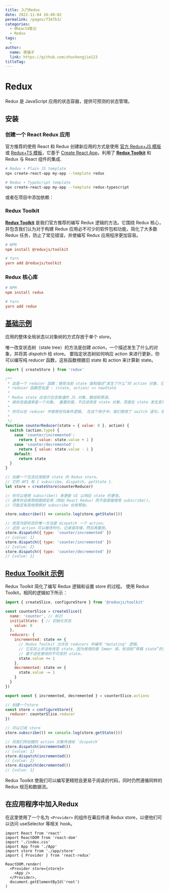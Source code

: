 ```yaml
---
title: 入门Redux
date: 2022-11-04 16:40:02
permalink: /pages/f347b3/
categories:
  - 《React》笔记
  - Redux
tags:
  - 
author: 
  name: 夜猫子
  link: https://github.com/zhushengjie123
titleTag: 
---
```

# Redux

Redux 是 JavaScript 应用的状态容器，提供可预测的状态管理。

## 安装

### 创建一个 React Redux 应用

官方推荐的使用 React 和 Redux 创建新应用的方式是使用 [官方 Redux+JS 模版](https://github.com/reduxjs/cra-template-redux)或 [Redux+TS 模板](https://github.com/reduxjs/cra-template-redux-typescript)，它基于 [Create React App](https://github.com/facebook/create-react-app)，利用了 **[Redux Toolkit](https://redux-toolkit.js.org/)** 和 Redux 与 React 组件的集成.

```bash
# Redux + Plain JS template
npx create-react-app my-app --template redux

# Redux + TypeScript template
npx create-react-app my-app --template redux-typescript
```

或者在项目中添加依赖：

### Redux Toolkit

[**Redux Toolkit**](https://redux-toolkit.js.org/) 是我们官方推荐的编写 Redux 逻辑的方法。它围绕 Redux 核心，并包含我们认为对于构建 Redux 应用必不可少的软件包和功能，简化了大多数 Redux 任务，防止了常见错误，并使编写 Redux 应用程序更加容易。

```ini
# NPM
npm install @reduxjs/toolkit

# Yarn
yarn add @reduxjs/toolkit
```

### Redux 核心库

```ini
# NPM
npm install redux

# Yarn
yarn add redux
```

## [基础示例](https://cn.redux.js.org/introduction/getting-started#基础示例)

应用的整体全局状态以对象树的方式存放于单个 *store*。 

唯一改变状态树（state tree）的方法是创建 *action*，一个描述发生了什么的对象，并将其 *dispatch* 给 store。 要指定状态树如何响应 action 来进行更新，你可以编写纯 *reducer* 函数，这些函数根据旧 state 和 action 来计算新 state。

```js
import { createStore } from 'redux'

/**
 * 这是一个 reducer 函数：接受当前 state 值和描述“发生了什么”的 action 对象，它返回一个新的 state 值。
 * reducer 函数签名是 : (state, action) => newState
 *
 * Redux state 应该只包含普通的 JS 对象、数组和原语。
 * 根状态值通常是一个对象。 重要的是，不应该改变 state 对象，而是在 state 发生变化时返回一个新对象。
 *
 * 你可以在 reducer 中使用任何条件逻辑。 在这个例子中，我们使用了 switch 语句，但这不是必需的。
 * 
 */
function counterReducer(state = { value: 0 }, action) {
  switch (action.type) {
    case 'counter/incremented':
      return { value: state.value + 1 }
    case 'counter/decremented':
      return { value: state.value - 1 }
    default:
      return state
  }
}

// 创建一个包含应用程序 state 的 Redux store。
// 它的 API 有 { subscribe, dispatch, getState }.
let store = createStore(counterReducer)

// 你可以使用 subscribe() 来更新 UI 以响应 state 的更改。
// 通常你会使用视图绑定库（例如 React Redux）而不是直接使用 subscribe()。
// 可能还有其他用例对 subscribe 也有帮助。

store.subscribe(() => console.log(store.getState()))

// 改变内部状态的唯一方法是 dispatch 一个 action。
// 这些 action 可以被序列化、记录或存储，然后再重放。
store.dispatch({ type: 'counter/incremented' })
// {value: 1}
store.dispatch({ type: 'counter/incremented' })
// {value: 2}
store.dispatch({ type: 'counter/decremented' })
// {value: 1}
```

## [Redux Toolkit 示例](https://cn.redux.js.org/introduction/getting-started#redux-toolkit-示例)

Redux Toolkit 简化了编写 Redux 逻辑和设置 store 的过程。 使用 Redux Toolkit，相同的逻辑如下所示：

```js
import { createSlice, configureStore } from '@reduxjs/toolkit'

const counterSlice = createSlice({
  name: 'counter', // 标识
  initialState: { // 初始化状态
    value: 0
  },
  reducers: {
    incremented: state => {
      // Redux Toolkit 允许在 reducers 中编写 "mutating" 逻辑。
      // 它实际上并没有改变 state，因为使用的是 Immer 库，检测到“草稿 state”的变化并产生一个全新的，
      // 基于这些更改的不可变的 state。
      state.value += 1
    },
    decremented: state => {
      state.value -= 1
    }
  }
})

export const { incremented, decremented } = counterSlice.actions

// 创建一个store
const store = configureStore({
  reducer: counterSlice.reducer
})

// 可以订阅 store
store.subscribe(() => console.log(store.getState()))

// 将我们所创建的 action 对象传递给 `dispatch`
store.dispatch(incremented())
// {value: 1}
store.dispatch(incremented())
// {value: 2}
store.dispatch(decremented())
// {value: 1}
```

Redux Toolkit 使我们可以编写更精短且更易于阅读的代码，同时仍然遵循同样的 Redux 规范和数据流。

## 在应用程序中加入Redux

在这里使用了一个名为 `<Provider>` 的组件在幕后传递 Redux store，以便他们可以访问 useSelector 等相关 hook。

```react
import React from 'react'
import ReactDOM from 'react-dom'
import './index.css'
import App from './App'
import store from './app/store'
import { Provider } from 'react-redux'

ReactDOM.render(
  <Provider store={store}>
    <App />
  </Provider>,
  document.getElementById('root')
)
```

